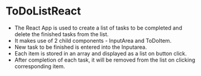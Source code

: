 # ToDoListReact
* The React App is used to create a list of tasks to be completed and delete the finished tasks from the list.
*  It makes use of 2 child components - InputArea and ToDoItem.
* New task to be finished is entered into the Inputarea. 
* Each item is stored in an array and displayed as a list on button click.
* After completion of each task, it will be removed from the list on clicking corresponding item.
